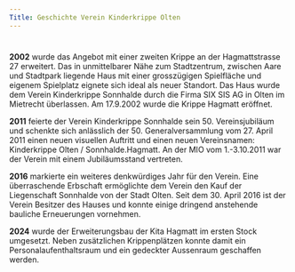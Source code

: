 ```yaml
---
Title: Geschichte Verein Kinderkrippe Olten
---
```


#

**2002** wurde das Angebot mit einer zweiten Krippe an der Hagmattstrasse 27 erweitert.  Das in unmittelbarer Nähe zum Stadtzentrum, zwischen Aare und
Stadtpark liegende Haus mit einer grosszügigen Spielfläche und eigenem
Spielplatz eignete sich ideal als neuer Standort.  Das Haus wurde dem Verein
Kinderkrippe Sonnhalde durch die Firma SIX SIS AG in Olten im Mietrecht
überlassen.  Am 17.9.2002 wurde die Krippe Hagmatt eröffnet.

**2011** feierte der Verein Kinderkrippe Sonnhalde sein 50.  Vereinsjubiläum und
schenkte sich anlässlich der 50.  Generalversammlung vom 27.  April 2011
einen neuen visuellen Auftritt und einen neuen Vereinsnamen: Kinderkrippe
Olten / Sonnhalde.Hagmatt.  An der MIO vom 1.-3.10.2011 war der Verein mit
einem Jubiläumsstand vertreten.

**2016** markierte ein weiteres denkwürdiges Jahr für den Verein.  Eine
überraschende Erbschaft ermöglichte dem Verein den Kauf der Liegenschaft
Sonnhalde von der Stadt Olten.  Seit dem 30.  April 2016 ist der Verein
Besitzer des Hauses und konnte einige dringend anstehende bauliche
Erneuerungen vornehmen.

**2024** wurde der Erweiterungsbau der Kita Hagmatt im ersten Stock umgesetzt.
Neben zusätzlichen Krippenplätzen konnte damit ein Personalaufenthaltsraum
und ein gedeckter Aussenraum geschaffen werden.

